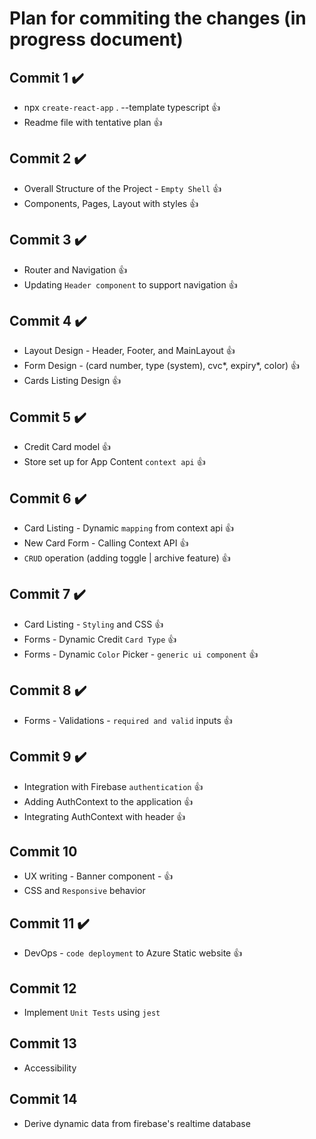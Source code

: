 # Plan for commiting the changes (in progress document)

## Commit 1 :heavy_check_mark:

- npx `create-react-app` . --template typescript :thumbsup:
- Readme file with tentative plan :thumbsup:

## Commit 2 :heavy_check_mark:

- Overall Structure of the Project - `Empty Shell` :thumbsup:
- Components, Pages, Layout with styles :thumbsup:

## Commit 3 :heavy_check_mark:

- Router and Navigation :thumbsup:
- Updating `Header component` to support navigation :thumbsup:

## Commit 4 :heavy_check_mark:

- Layout Design - Header, Footer, and MainLayout :thumbsup:
- Form Design - (card number, type (system), cvc*, expiry*, color) :thumbsup:
- Cards Listing Design :thumbsup:

## Commit 5 :heavy_check_mark:

- Credit Card model :thumbsup:
- Store set up for App Content `context api` :thumbsup:

## Commit 6 :heavy_check_mark:

- Card Listing - Dynamic `mapping` from context api :thumbsup:
- New Card Form - Calling Context API :thumbsup:
- `CRUD` operation (adding toggle | archive feature) :thumbsup:

## Commit 7 :heavy_check_mark:

- Card Listing - `Styling` and CSS :thumbsup:
- Forms - Dynamic Credit `Card Type` :thumbsup:
- Forms - Dynamic `Color` Picker - `generic ui component` :thumbsup:

## Commit 8 :heavy_check_mark:

- Forms - Validations - `required and valid` inputs :thumbsup:

## Commit 9 :heavy_check_mark:

- Integration with Firebase `authentication` :thumbsup:
- Adding AuthContext to the application :thumbsup:
- Integrating AuthContext with header :thumbsup:

## Commit 10

- UX writing - Banner component - :thumbsup:
- CSS and `Responsive` behavior

## Commit 11 :heavy_check_mark:

- DevOps - `code deployment` to Azure Static website :thumbsup:

## Commit 12

- Implement `Unit Tests` using `jest`

## Commit 13

- Accessibility

## Commit 14

- Derive dynamic data from firebase's realtime database
